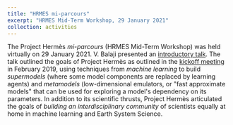 ```yaml
---
title: "HRMES mi-parcours"
excerpt: "HRMES Mid-Term Workshop, 29 January 2021"
collection: activities
---
```


The Project Hermès *mi-parcours* (HRMES Mid-Term Workshop) was held virtually on 29 January 2021. V. Balaji presented an [introductory talk](/files/mopga-mi-parcours.pdf). The talk outlined the goals of Project Hermès as outlined in the [kickoff meeting](/files/mopga-kickoff.pdf) in February 2019, using techniques from *machine learning* to build *supermodels* (where some model components are replaced by learning agents) and *metamodels* (low-dimensional emulators, or "fast approximate models" that can be used for exploring a model's dependency on its parameters. In addition to its scientific thrusts, Project Hermès articulated the goals of *building an interdisciplinary community* of scientists equally at home in machine learning and Earth System Science.

